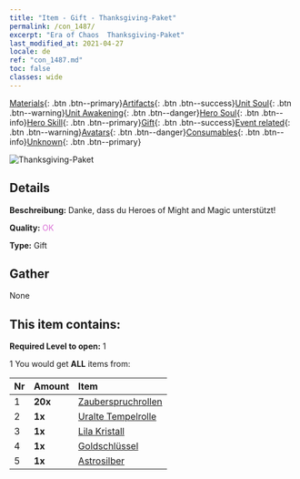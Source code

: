 ```yaml
---
title: "Item - Gift - Thanksgiving-Paket"
permalink: /con_1487/
excerpt: "Era of Chaos  Thanksgiving-Paket"
last_modified_at: 2021-04-27
locale: de
ref: "con_1487.md"
toc: false
classes: wide
---
```

 [Materials](/ItemsDE/){: .btn .btn--primary}[Artifacts](/ItemsDE/Artifacts/){: .btn .btn--success}[Unit Soul](/ItemsDE/UnitSoul/){: .btn .btn--warning}[Unit Awakening](/ItemsDE/UnitAwakening/){: .btn .btn--danger}[Hero Soul](/ItemsDE/HeroSoul/){: .btn .btn--info}[Hero Skill](/ItemsDE/HeroSkill/){: .btn .btn--primary}[Gift](/ItemsDE/Gift/){: .btn .btn--success}[Event related](/ItemsDE/Events/){: .btn .btn--warning}[Avatars](/ItemsDE/Avatars/){: .btn .btn--danger}[Consumables](/ItemsDE/Consumables/){: .btn .btn--info}[Unknown](/ItemsDE/Unknown/){: .btn .btn--primary}

 ![Thanksgiving-Paket](/images/t/i_906011.png)

## Details
 **Beschreibung:** Danke, dass du Heroes of Might and Magic unterstützt!

 **Quality:** <span style="color: #DA70D6">OK</span>

 **Type:** Gift

## Gather

  None

## This item contains:

 **Required Level to open:** 1

 1 You would get **ALL** items  from:

  | Nr | Amount |     Item    |
  |:---|:-------|:------------|
  | 1 |  **20x** | [Zauberspruchrollen](/ItemsDE/con_694/) |  | 
  | 2 |  **1x** | [Uralte Tempelrolle](/ItemsDE/con_697/) |  | 
  | 3 |  **1x** | [Lila Kristall](/ItemsDE/con_720/) |  | 
  | 4 |  **1x** | [Goldschlüssel](/ItemsDE/con_783/) |  | 
  | 5 |  **1x** | [Astrosilber](/ItemsDE/con_969/) |  | 
